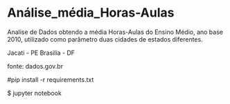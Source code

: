 # Análise_média_Horas-Aulas

Analise de Dados obtendo a média Horas-Aulas do Ensino Médio, ano base 2010, utilizado como parâmetro duas cidades de estados diferentes.

Jacati - PE
Brasilia - DF

fonte: dados.gov.br

#pip install -r requirements.txt

$ jupyter notebook
